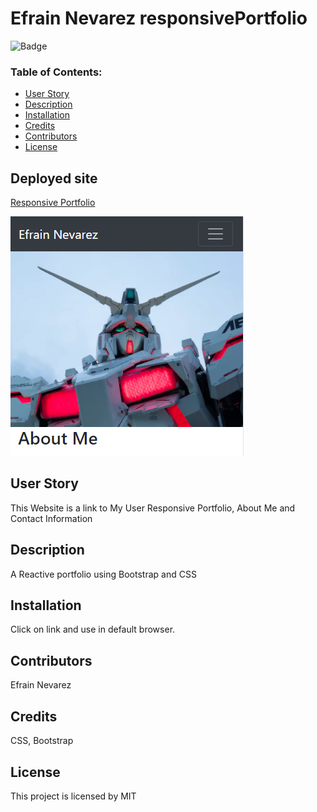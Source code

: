 # Efrain Nevarez responsivePortfolio
 
![Badge](https://img.shields.io/static/v1?label=License&message=MIT&color=9cf)
 
### Table of Contents:
* [User Story](##-User-Story)
* [Description](##-Description)
* [Installation](##-Installation)
* [Credits](##-Credits)
* [Contributors](##-Contributors)
* [License](##-License)
 
## Deployed site
[Responsive Portfolio](https://enevarez-ops.github.io/responsivePortfolio/)


![About Me](https://github.com/enevarez-ops/responsivePortfolio/blob/master/AboutMe.PNG)
<!-- ![Portfolio](https://github.com/enevarez-ops/responsivePortfolio/blob/master/Portfolio.PNG)
![Contact](https://github.com/enevarez-ops/responsivePortfolio/blob/master/contact.html) -->

## User Story
This Website is a link to My User Responsive Portfolio, About Me and Contact Information
 
## Description
A Reactive portfolio using Bootstrap and CSS
 
## Installation
Click on link and use in default browser.
 
## Contributors
Efrain Nevarez
 
## Credits
CSS, Bootstrap
 
## License
This project is licensed by MIT